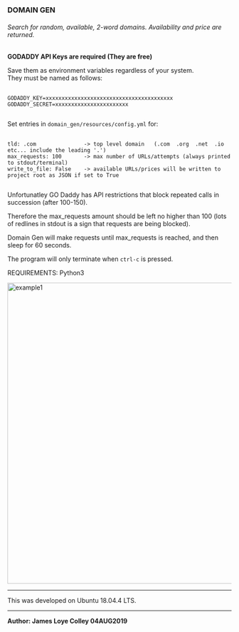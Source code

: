 ### DOMAIN GEN

###### Search for random, available, 2-word domains. Availability and price are returned.

<b>GODADDY API Keys are required (They are free)</b>

Save them as environment variables regardless of your system.<br>
They must be named as follows:

<pre>
  <code>
GODADDY_KEY=xxxxxxxxxxxxxxxxxxxxxxxxxxxxxxxxxxxxxxxx
GODADDY_SECRET=xxxxxxxxxxxxxxxxxxxxxxx
  </code>
</pre>


Set entries in <code>domain_gen/resources/config.yml</code> for:

<pre>
  <code>
tld: .com               -> top level domain   (.com  .org  .net  .io   etc... include the leading '.')
max_requests: 100       -> max number of URLs/attempts (always printed to stdout/terminal)
write_to_file: False    -> available URLs/prices will be written to project root as JSON if set to True
  </code>
</pre>
Unfortunatley GO Daddy has API restrictions that block repeated calls in succession (after 100-150).<br>

Therefore the max_requests amount should be left no higher than 100 (lots of redlines in stdout is a sign
that requests are being blocked).

Domain Gen will make requests until max_requests is reached, and then sleep for 60 seconds.

The program will only terminate when <code>ctrl-c</code> is pressed.

REQUIREMENTS: Python3

<img src="https://github.com/rootVIII/domain_gen/blob/master/sc.png" alt="example1" height="675" width="700"><hr>

This was developed on Ubuntu 18.04.4 LTS.
<hr>
<b>Author: James Loye Colley  04AUG2019</b><br><br>
